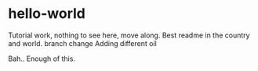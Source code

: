 # hello-world
Tutorial work, nothing to see here, move along.
Best readme in the country and world.
branch change   Adding different oil
<P>
Bah.. Enough of this.
